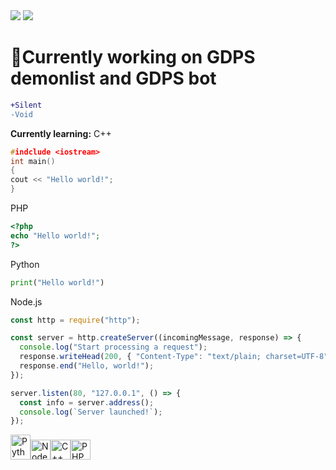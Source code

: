 <img src="https://media.tenor.com/n76R71EMdDYAAAAM/bingus-floppa.gif">

<img src="https://media.tenor.com/uU_kvtDakbcAAAAd/bingus-cat.gif">

# :microscope:Currently working on GDPS demonlist and GDPS bot

```diff
+Silent
-Void
```
**Currently learning:**
C++

```cpp
#indclude <iostream>
int main()
{
cout << "Hello world!";
}
```
PHP

```php
<?php
echo "Hello world!";
?>
```
Python

```py
print("Hello world!")
```
Node.js

```js
const http = require("http");

const server = http.createServer((incomingMessage, response) => {
  console.log("Start processing a request");
  response.writeHead(200, { "Content-Type": "text/plain; charset=UTF-8" });
  response.end("Hello, world!");
});

server.listen(80, "127.0.0.1", () => {
  const info = server.address();
  console.log(`Server launched!`);
});
```
<img src="https://s3.dualstack.us-east-2.amazonaws.com/pythondotorg-assets/media/community/logos/python-logo-only.png" alt="Python" height=40 width=32><img src="https://cdn-icons-png.flaticon.com/512/5968/5968322.png" alt="Node.js" height=32 width=32><img src="https://cdn-icons-png.flaticon.com/512/6132/6132222.png" alt="C++" height=32 width=32><img src="https://cdn-icons-png.flaticon.com/512/919/919830.png" alt="PHP" height=32 width=32>
